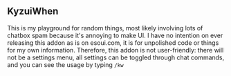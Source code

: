 ## KyzuiWhen

This is my playground for random things, most likely involving lots of chatbox spam because it's annoying to make UI.
I have no intention on ever releasing this addon as is on esoui.com, it is for unpolished code or things for my own information.
Therefore, this addon is not user-friendly: there will not be a settings menu, all settings can be toggled through chat commands, and you can see the usage by typing `/kw`
